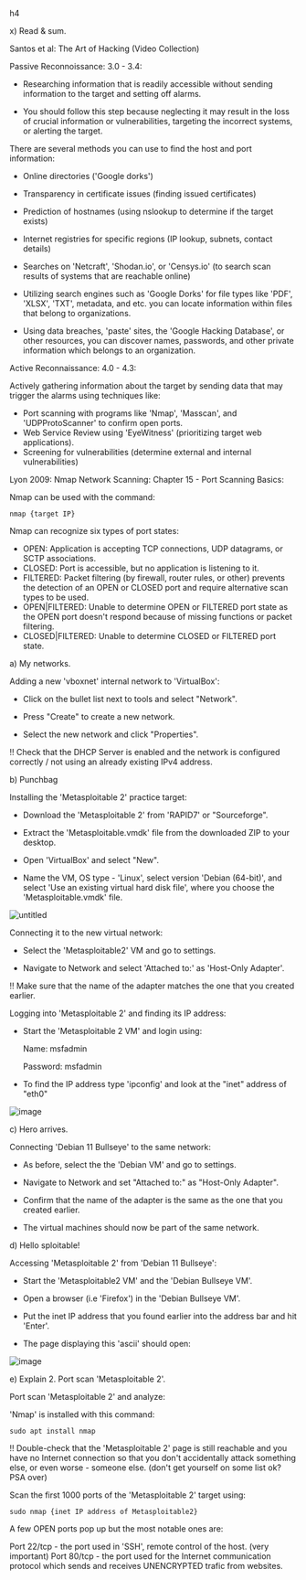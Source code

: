 h4
 
  
x) Read & sum.
 
Santos et al: The Art of Hacking (Video Collection)

 Passive Reconnoissance: 3.0 - 3.4: 


- Researching information that is readily accessible without sending information to the target and setting off alarms.

- You should follow this step because neglecting it may result in the loss of crucial information or vulnerabilities, targeting the incorrect systems, or alerting the target.



There are several methods you can use to find the host and port information:


- Online directories ('Google dorks')
- Transparency in certificate issues (finding issued certificates)
- Prediction of hostnames (using nslookup to determine if the target exists)
- Internet registries for specific regions (IP lookup, subnets, contact details)
- Searches on 'Netcraft', 'Shodan.io', or 'Censys.io' (to search scan results of systems that are reachable online)



- Utilizing search engines such as 'Google Dorks' for file types like 'PDF', 'XLSX', 'TXT', metadata, and etc. you can locate information within files that belong to organizations.

- Using data breaches, 'paste' sites, the 'Google Hacking Database', or other resources, you can discover names, passwords, and other private information which belongs to an organization.


Active Reconnaissance: 4.0 - 4.3:

Actively gathering information about the target by sending data that may trigger the alarms using techniques like:


- Port scanning with programs like 'Nmap', 'Masscan', and 'UDPProtoScanner' to confirm open ports.
- Web Service Review using 'EyeWitness' (prioritizing target web applications).
- Screening for vulnerabilities (determine external and internal vulnerabilities)


Lyon 2009: Nmap Network Scanning: Chapter 15 - Port Scanning Basics:


Nmap can be used with the command:

    nmap {target IP}


Nmap can recognize six types of port states:


- OPEN: Application is accepting TCP connections, UDP datagrams, or SCTP associations.
- CLOSED: Port is accessible, but no application is listening to it.
- FILTERED: Packet filtering (by firewall, router rules, or other) prevents the detection of an OPEN or CLOSED port and require alternative scan types to be used.
- OPEN|FILTERED: Unable to determine OPEN or FILTERED port state as the OPEN port doesn't respond because of missing functions or packet filtering.
- CLOSED|FILTERED: Unable to determine CLOSED or FILTERED port state.


a) My networks.


 Adding a new 'vboxnet' internal network to 'VirtualBox':



- Click on the bullet list next to tools and select "Network".



- Press "Create" to create a new network.



- Select the new network and click "Properties".



!! Check that the DHCP Server is enabled and the network is configured correctly / not using an already existing IPv4 address.


b) Punchbag
 
 Installing the 'Metasploitable 2' practice target:



- Download the 'Metasploitable 2' from 'RAPID7' or "Sourceforge".


- Extract the 'Metasploitable.vmdk' file from the downloaded ZIP to your desktop.


- Open 'VirtualBox' and select "New".



- Name the VM, OS type - 'Linux', select version 'Debian (64-bit)', and select 'Use an existing virtual hard disk file', where you choose the 'Metasploitable.vmdk' file.


![untitled](https://user-images.githubusercontent.com/113942479/191132193-320732f5-200e-4996-96a2-c7c88cd9537b.JPG)


Connecting it to the new virtual network: 



- Select the 'Metasploitable2' VM and go to settings.



- Navigate to Network and select 'Attached to:' as 'Host-Only Adapter'.



!! Make sure that the name of the adapter matches the one that you created earlier.


Logging into 'Metasploitable 2' and finding its IP address: 


- Start the 'Metasploitable 2 VM' and login using: 


    Name: msfadmin
    
    
    Password: msfadmin



- To find the IP address type 'ipconfig' and look at the "inet" address of "eth0"


![image](https://user-images.githubusercontent.com/113942479/191135713-735c935a-234e-4926-b309-605975637eda.png)


 c) Hero arrives.
 
 
 Connecting 'Debian 11 Bullseye' to the same network:



- As before, select the the 'Debian VM' and go to settings.



- Navigate to Network and set "Attached to:" as "Host-Only Adapter".



- Confirm that the name of the adapter is the same as the one that you created earlier.



- The virtual machines should now be part of the same network.


 d) Hello sploitable!
 
 
 Accessing 'Metasploitable 2' from 'Debian 11 Bullseye': 


- Start the 'Metasploitable2 VM' and the 'Debian Bullseye VM'.


- Open a browser (i.e 'Firefox') in the 'Debian Bullseye VM'.


- Put the inet IP address that you found earlier into the address bar and hit 'Enter'.


- The page displaying this 'ascii' should open:

![image](https://user-images.githubusercontent.com/113942479/191137076-64b38746-61db-48d1-a602-4bf83d7bd6f0.png)


 e) Explain 2. Port scan 'Metasploitable 2'. 
 
 
Port scan 'Metasploitable 2' and analyze:



'Nmap' is installed with this command:

    sudo apt install nmap


!! Double-check that the 'Metasploitable 2' page is still reachable and you have no Internet connection so that you don't accidentally attack something else, or even worse - someone else. (don't get yourself on some list ok? PSA over)


Scan the first 1000 ports of the 'Metasploitable 2' target using:


    sudo nmap {inet IP address of Metasploitable2}


A few OPEN ports pop up but the most notable ones are:


Port 22/tcp - the port used in 'SSH', remote control of the host. (very important)
Port 80/tcp - the port used for the Internet communication protocol which sends and receives UNENCRYPTED trafic from websites.

